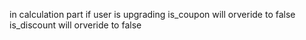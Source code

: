 


<!-- in price claculation -->
<!-- overide means whatever will be the value, will get overided -->
in calculation part
if user is upgrading
is_coupon will orveride to false 
is_discount will orveride to false

